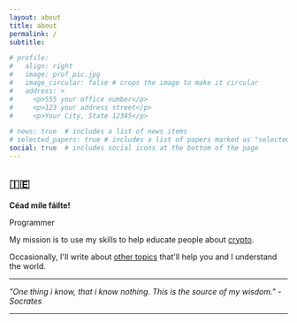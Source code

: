 ```yaml
---
layout: about
title: about
permalink: /
subtitle:

# profile:
#   align: right
#   image: prof_pic.jpg
#   image_circular: false # crops the image to make it circular
#   address: >
#     <p>555 your office number</p>
#     <p>123 your address street</p>
#     <p>Your City, State 12345</p>

# news: true  # includes a list of news items
# selected_papers: true # includes a list of papers marked as "selected={true}"
social: true  # includes social icons at the bottom of the page
---
```



## 🇮🇪

**Céad míle fáilte!**

Programmer

My mission is to use my skills to help educate people about [crypto](/crypto).

Occasionally, I'll write about [other topics](/growth) that'll help you and I understand the world.

---

_"One thing i know, that i know nothing. This is the source of my wisdom." - Socrates_

---
